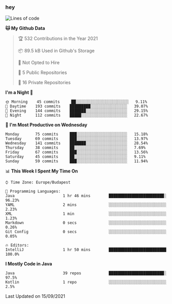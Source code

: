 ### hey

<!--START_SECTION:waka-->
![Lines of code](https://img.shields.io/badge/From%20Hello%20World%20I%27ve%20Written-83882%20lines%20of%20code-blue)

**🐱 My Github Data** 

> 🏆 532 Contributions in the Year 2021
 > 
> 📦 89.5 kB Used in Github's Storage 
 > 
> 🚫 Not Opted to Hire
 > 
> 📜 5 Public Repositories 
 > 
> 🔑 16 Private Repositories  
 > 
**I'm a Night 🦉** 

```text
🌞 Morning    45 commits     ██░░░░░░░░░░░░░░░░░░░░░░░   9.11% 
🌆 Daytime    193 commits    █████████░░░░░░░░░░░░░░░░   39.07% 
🌃 Evening    144 commits    ███████░░░░░░░░░░░░░░░░░░   29.15% 
🌙 Night      112 commits    █████░░░░░░░░░░░░░░░░░░░░   22.67%

```
📅 **I'm Most Productive on Wednesday** 

```text
Monday       75 commits     ███░░░░░░░░░░░░░░░░░░░░░░   15.18% 
Tuesday      69 commits     ███░░░░░░░░░░░░░░░░░░░░░░   13.97% 
Wednesday    141 commits    ███████░░░░░░░░░░░░░░░░░░   28.54% 
Thursday     38 commits     ██░░░░░░░░░░░░░░░░░░░░░░░   7.69% 
Friday       67 commits     ███░░░░░░░░░░░░░░░░░░░░░░   13.56% 
Saturday     45 commits     ██░░░░░░░░░░░░░░░░░░░░░░░   9.11% 
Sunday       59 commits     ███░░░░░░░░░░░░░░░░░░░░░░   11.94%

```


📊 **This Week I Spent My Time On** 

```text
⌚︎ Time Zone: Europe/Budapest

💬 Programming Languages: 
Java                     1 hr 46 mins        ████████████████████████░   96.23% 
YAML                     2 mins              ░░░░░░░░░░░░░░░░░░░░░░░░░   2.23% 
XML                      1 min               ░░░░░░░░░░░░░░░░░░░░░░░░░   1.23% 
Markdown                 0 secs              ░░░░░░░░░░░░░░░░░░░░░░░░░   0.26% 
Git Config               0 secs              ░░░░░░░░░░░░░░░░░░░░░░░░░   0.05%

🔥 Editors: 
IntelliJ                 1 hr 50 mins        █████████████████████████   100.0%

```

**I Mostly Code in Java** 

```text
Java                     39 repos            ████████████████████████░   97.5% 
Kotlin                   1 repo              ░░░░░░░░░░░░░░░░░░░░░░░░░   2.5%

```



 Last Updated on 15/09/2021
<!--END_SECTION:waka-->
